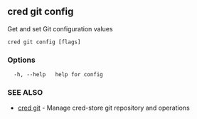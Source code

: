 ## cred git config

Get and set Git configuration values

```
cred git config [flags]
```

### Options

```
  -h, --help   help for config
```

### SEE ALSO

* [cred git](cred_git.md)	 - Manage cred-store git repository and operations

